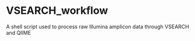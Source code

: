 # VSEARCH_workflow
A shell script used to process raw Illumina amplicon data through VSEARCH and QIIME
